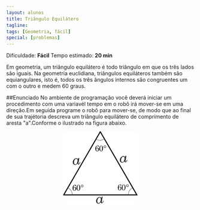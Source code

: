 ```yaml
---
layout: alunos
title: Triângulo Equilátero
tagline:
tags: [Geometria, fácil]
special: [problemas]
---
```


Dificuldade: **Fácil**
Tempo estimado: **20 min**


Em geometria, um triângulo equilátero é todo triângulo em que os três lados são iguais. Na geometria euclidiana, triângulos equiláteros também são equiangulares, isto é, todos os três ângulos internos são congruentes um com o outro e medem 60 graus.


##Enunciado
No ambiente de programação você deverá iniciar um procedimento com uma variavél tempo em o robô irá mover-se em uma direção.Em seguida programe o robô para mover-se, de modo que ao final de sua trajétoria descreva um triângulo equilátero de comprimento de aresta "a".Conforme o ilustrado na figura abaixo.




<center>
<img width="200" src="/assets/img/exercicios/triangulo_equilatero.png" alt="">
</center>


